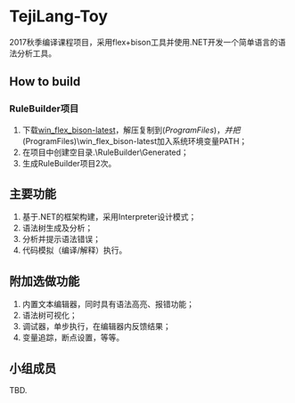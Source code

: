 # TejiLang-Toy
2017秋季编译课程项目，采用flex+bison工具并使用.NET开发一个简单语言的语法分析工具。

## How to build

### RuleBuilder项目

1. 下载[win_flex_bison-latest](https://sourceforge.net/projects/winflexbison/?source=typ_redirect)，解压复制到$(ProgramFiles)，并把$(ProgramFiles)\win_flex_bison-latest加入系统环境变量PATH；
2. 在项目中创建空目录.\RuleBuilder\Generated；
3. 生成RuleBuilder项目2次。

## 主要功能

1. 基于.NET的框架构建，采用Interpreter设计模式；
2. 语法树生成及分析；
3. 分析并提示语法错误；
4. 代码模拟（编译/解释）执行。

## 附加选做功能

1. 内置文本编辑器，同时具有语法高亮、报错功能；
2. 语法树可视化；
3. 调试器，单步执行，在编辑器内反馈结果；
4. 变量追踪，断点设置，等等。

## 小组成员

TBD.
